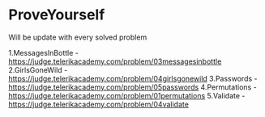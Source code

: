 # ProveYourself
Will be update with every solved problem

1.MessagesInBottle - https://judge.telerikacademy.com/problem/03messagesinbottle
2.GirlsGoneWild - https://judge.telerikacademy.com/problem/04girlsgonewild
3.Passwords - https://judge.telerikacademy.com/problem/05passwords
4.Permutations - https://judge.telerikacademy.com/problem/01permutations
5.Validate - https://judge.telerikacademy.com/problem/04validate